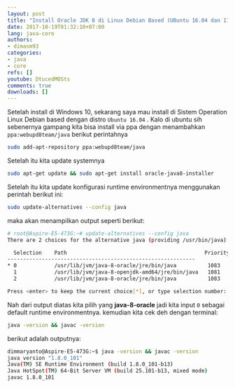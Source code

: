 ```yaml
---
layout: post
title: "Install Oracle JDK 8 di Linux Debian Based (UBuntu 16.04 dan 17.04)"
date: 2017-10-19T01:32:10+07:00
lang: java-core
authors:
- dimasm93
categories:
- java
- core
refs: []
youtube: DtucedMOSts
comments: true
downloads: []
---
```


Setelah install di Windows 10, sekarang saya mau install di Sistem Operation Linux Debian based dengan distro `Ubuntu 16.04` . Kalo di ubuntu sih sebenernya gampang kita bisa install via ppa dengan menambahkan ```ppa:webupd8team/java``` berikut perintahnya


```sh
sudo add-apt-repository ppa:webupd8team/java
```

Setelah itu kita update systemnya

```sh
sudo apt-get update && sudo apt-get install oracle-java8-installer
```

Setelah itu kita update konfigurasi runtime environmentnya menggunakan perintah berikut ini:


```sh
sudo update-alternatives --config java
```

maka akan menampilkan output seperti berikut:

```sh
# root@Aspire-E5-473G:~# update-alternatives --config java
There are 2 choices for the alternative java (providing /usr/bin/java).

  Selection    Path                                            Priority   Status
------------------------------------------------------------
* 0            /usr/lib/jvm/java-8-oracle/jre/bin/java          1083      auto mode
  1            /usr/lib/jvm/java-8-openjdk-amd64/jre/bin/java   1081      manual mode
  2            /usr/lib/jvm/java-8-oracle/jre/bin/java          1083      manual mode

Press <enter> to keep the current choice[*], or type selection number:
```

Nah dari output diatas kita pilih yang **java-8-oracle** jadi kita input ```0``` sebagai default runtime environmentnya. kemudian kita cek deh dengan terminal:


```sh
java -version && javac -version
```

berikut adalah outputnya:

```sh
dimmaryanto@Aspire-E5-473G:~$ java -version && javac -version
java version "1.8.0_101"
Java(TM) SE Runtime Environment (build 1.8.0_101-b13)
Java HotSpot(TM) 64-Bit Server VM (build 25.101-b13, mixed mode)
javac 1.8.0_101
```